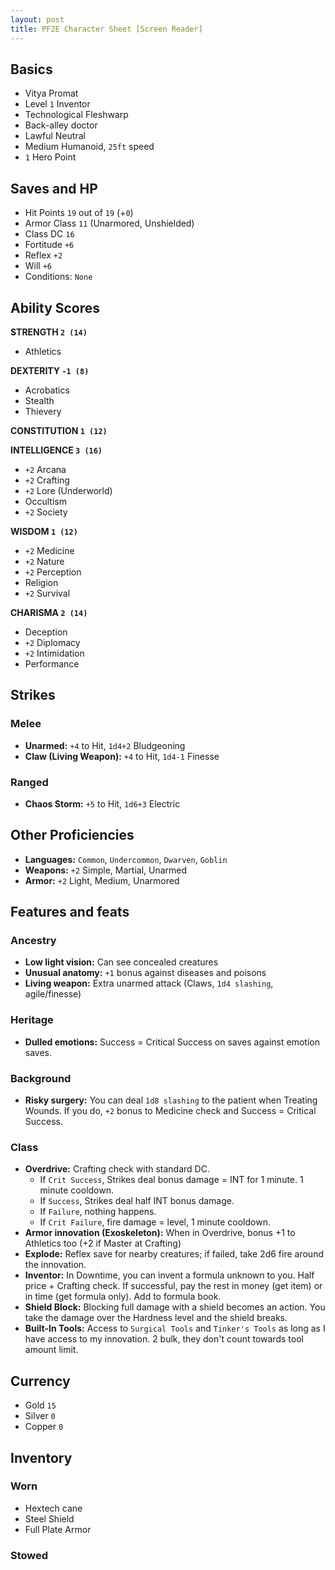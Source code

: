 ```yaml
---
layout: post
title: PF2E Character Sheet [Screen Reader]
---
```


## Basics
- Vitya Promat
- Level `1` Inventor
- Technological Fleshwarp
- Back-alley doctor
- Lawful Neutral
- Medium Humanoid, `25ft` speed
- `1` Hero Point

## Saves and HP
- Hit Points `19` out of `19` (+`0`)
- Armor Class `11` (Unarmored, Unshielded)
- Class DC `16`
- Fortitude `+6`
- Reflex `+2`
- Will `+6`
- Conditions: `None`

## Ability Scores
**STRENGTH `2 (14)`**
- Athletics

**DEXTERITY `-1 (8)`**
- Acrobatics
- Stealth
- Thievery

**CONSTITUTION `1 (12)`**

**INTELLIGENCE `3 (16)`**
- `+2` Arcana
- `+2` Crafting
- `+2` Lore (Underworld)
- Occultism
- `+2` Society

**WISDOM `1 (12)`**
- `+2` Medicine
- `+2` Nature
- `+2` Perception
- Religion
- `+2` Survival

**CHARISMA `2 (14)`**
- Deception
- `+2` Diplomacy
- `+2` Intimidation
- Performance

## Strikes
### Melee
- **Unarmed:** `+4` to Hit, `1d4+2` Bludgeoning
- **Claw (Living Weapon):** `+4` to Hit, `1d4-1` Finesse

### Ranged
- **Chaos Storm:** `+5` to Hit, `1d6+3` Electric

## Other Proficiencies

- **Languages:** `Common`, `Undercommon`, `Dwarven`, `Goblin`
- **Weapons:** `+2` Simple, Martial, Unarmed
- **Armor:** `+2` Light, Medium, Unarmored



## Features and feats

### Ancestry
- **Low light vision:** Can see concealed creatures
- **Unusual anatomy:** `+1` bonus against diseases and poisons
- **Living weapon:** Extra unarmed attack (Claws, `1d4 slashing`, agile/finesse)

### Heritage
- **Dulled emotions:** Success = Critical Success on saves against emotion saves.

### Background
- **Risky surgery:** You can deal `1d8 slashing` to the patient when Treating Wounds. If you do, `+2` bonus to Medicine check and Success = Critical Success.

### Class
- **Overdrive:** Crafting check with standard DC.
  - If `Crit Success`, Strikes deal bonus damage = INT for 1 minute. 1 minute cooldown.
  - If `Success`, Strikes deal half INT bonus damage.
  - If `Failure`, nothing happens.
  - If `Crit Failure`, fire damage = level, 1 minute cooldown.
- **Armor innovation (Exoskeleton):** When in Overdrive, bonus +1 to Athletics too (+2 if Master at Crafting)
- **Explode:** Reflex save for nearby creatures; if failed, take 2d6 fire around the innovation.
- **Inventor:** In Downtime, you can invent a formula unknown to you. Half price + Crafting check. If successful, pay the rest in money (get item) or in time (get formula only). Add to formula book.
- **Shield Block:** Blocking full damage with a shield becomes an action. You take the damage over the Hardness level and the shield breaks.
- **Built-In Tools:** Access to `Surgical Tools` and `Tinker's Tools` as long as I have access to my innovation. 2 bulk, they don't count towards tool amount limit.

## Currency
- Gold `15`
- Silver `0`
- Copper `0`

## Inventory
### Worn
- Hextech cane
- Steel Shield
- Full Plate Armor
  
### Stowed